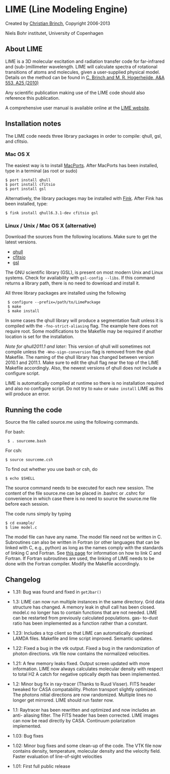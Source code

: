 LIME (Line Modeling Engine)
===========================

Created by [Christian Brinch](mailto:brinch@nbi.dk), Copyright 2006-2013

Niels Bohr institutet, University of Copenhagen
  
About LIME
----------

LIME is a 3D molecular excitation and radiation transfer code for
far-infrared and (sub-)millimeter wavelength. LIME will calculate
spectra of rotational transitions of atoms and molecules, given a
user-supplied physical model.  Details on the method can be found in
[C. Brinch and M. R. Hogerheijde, A&A 553, A25
(2010)](http://adsabs.harvard.edu/abs/2010A%26A...523A..25B)

Any scientific publication making use of the LIME code should also
reference this publication.

A comprehensive user manual is available online at the [LIME
website](http://www.nbi.dk/~brinch/lime.html).

Installation notes
------------------

The LIME code needs three library packages in order to compile: qhull,
gsl, and cfitsio.

### Mac OS X

The easiest way is to install
[MacPorts](http://www.macports.org). After MacPorts has been
installed, type in a terminal (as root or sudo)

```
$ port install qhull
$ port install cfitsio
$ port install gsl
```

Alternatively, the library packages may be installed with
[Fink](http://www.finkproject.org). After Fink has been installed,
type:

```
$ fink install qhull6.3.1-dev cfitsio gsl
```

### Linux / Unix / Mac OS X (alternative)

Download the sources from the following locations. Make sure to get
the latest versions.

- [qhull](http://www.qhull.org/download/)
- [cfitsio](ftp://heasarc.gsfc.nasa.gov/software/fitsio/c/)
- [gsl](http://www.gnu.org/software/gsl/)

The GNU scientific library (GSL), is present on most modern Unix and
Linux systems. Check for availability with `gsl-config --libs`. If
this command returns a library path, there is no need to download and
install it.

All three library packages are installed using the following

```
 $ configure --prefix=/path/to/LimePackage
 $ make
 $ make install
 ```

In some cases the qhull library will produce a segmentation fault unless it is 
compiled with the `-fno-strict-aliasing` flag. The example here does not 
require root. Some modifications to the Makefile may be required if another
location is set for the installation.

*Note for qhull2011.1 and later:* This version of qhull will sometimes
not compile unless the `-Wno-sign-conversion` flag is removed from the
qhull Makefile. The naming of the qhull library has changed between
version 2010.1 and 2011.1. Make sure to edit the qhull flag near the
top of the LIME Makefile accordingly. Also, the newest versions of
qhull does not include a configure script.

LIME is automatically compiled at runtime so there is no installation
required and also no configure script. Do not try to `make` or `make
install` LIME as this will produce an error.

Running the code
----------------

Source the file called source.me using the following commands.

For bash:

```
 $ . sourceme.bash
```

For csh:

```
$ source sourceme.csh
```

To find out whether you use bash or csh, do

```
$ echo $SHELL
```

The source command needs to be executed for each new session. The content of 
the file source.me can be placed in .bashrc or .cshrc for convenience in which 
case there is no need to source the source.me file before each session.

The code runs simply by typing

```
$ cd example/
$ lime model.c
```

The model file can have any name. The model file need not be written
in C.  Subroutines can also be written in Fortran (or other languages
that can be linked with C, e.g., python) as long as the names comply
with the standards of linking C and Fortran. See [this
page](http://tinyurl.com/y6sddr) for information on how to link C and
Fortran. If Fortran subroutines are used, the linking of LIME needs to
be done with the Fortran compiler. Modify the Makefile accordingly.


Changelog
---------

- 1.31: Bug was found and fixed in `getJbar()`

- 1.3: LIME can now run multiple instances in the same directory. Grid
  data structure has changed. A memory leak in qhull call has been
  closed.  model.c no longer has to contain functions that are not
  needed.  LIME can be restarted from previously calculated
  populations. gas- to-dust ratio has been implemented as a function
  rather than a constant.
      
- 1.23: Includes a tcp client so that LIME can automatically download
  LAMDA files. Makefile and lime script improved. Semantic updates.

- 1.22: Fixed a bug in the vtk output. Fixed a bug in the
  randomization of photon directions. vtk file now contains the
  normalized velocities.

- 1.21: A few memory leaks fixed. Output screen updated with more
  information.  LIME now always calculates molecular density with
  respect to total H2 A catch for negative optically depth has been
  implemented.
      
- 1.2: Minor bug fix in ray-tracer (Thanks to Ruud Visser). FITS
  header tweaked for CASA compatability. Photon transport slightly
  optimized.  The photons nitial directions are now
  randomized. Multiple lines no longer get mirrored. LIME should run
  faster now.
      
- 1.1: Raytracer has been rewritten and optimized and now includes an
  anti- aliasing filter. The FITS header has been corrected. LIME
  images can now be read directly by CASA. Continuum polarization
  implemented.

- 1.03: Bug fixes

- 1.02: Minor bug fixes and some clean-up of the code. The VTK file
  now contains density, temperature, molecular density and the
  velocity field. Faster evaluation of line-of-sight velocities

- 1.01: First full public release


